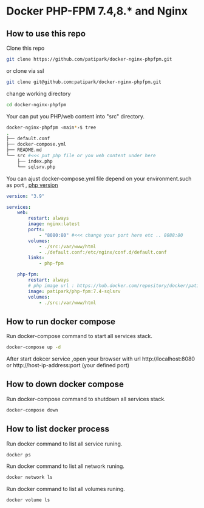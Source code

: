 # Docker PHP-FPM 7.4,8.* and Nginx

## How to use this repo

Clone this repo
```bash
git clone https://github.com/patipark/docker-nginx-phpfpm.git
```
or clone via ssl 
```bash
git clone git@github.com:patipark/docker-nginx-phpfpm.git
```

change working directory
```bash
cd docker-nginx-phpfpm
```

Your can put you PHP/web content into "src" directory.
```bash
docker-nginx-phpfpm ‹main*›$ tree
.
├── default.conf
├── docker-compose.yml
├── README.md
└── src #<<< put php file or you web content under here
    ├── index.php
    └── sqlsrv.php
```

You can ajust docker-compose.yml file depend on your environment.such as port , [php version](https://hub.docker.com/repository/docker/patipark/php-fpm/general)
```yml
version: "3.9"

services:
    web:
        restart: always
        image: nginx:latest
        ports:
            - "8080:80" #<<< change your port here etc .. 8088:80
        volumes:
            - ./src:/var/www/html
            - ./default.conf:/etc/nginx/conf.d/default.conf
        links:
            - php-fpm

    php-fpm:
        restart: always
        # php image url : https://hub.docker.com/repository/docker/patipark/php-fpm/general
        image: patipark/php-fpm:7.4-sqlsrv
        volumes:
            - ./src:/var/www/html
```

## How to run docker compose
Run docker-compose command to start all services stack.
```bash
docker-compose up -d
```
After start dokcer service ,open your browser with url http://localhost:8080 or http://host-ip-address:port (your defined port)

## How to down docker compose
Run docker-compose command to shutdown all services stack.
```bash
docker-compose down
```

## How to list docker process
Run docker command to list all service runing.
```bash
docker ps 
```
Run docker command to list all network runing.
```bash
docker network ls
```
Run docker command to list all volumes runing.
```bash
docker volume ls
```
